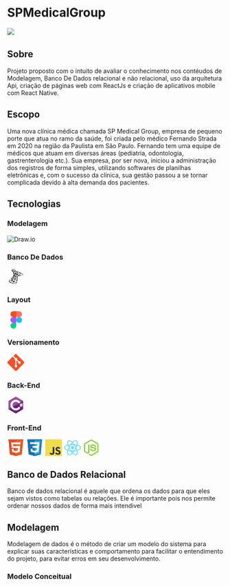 # SPMedicalGroup
<img src = "https://images.unsplash.com/photo-1576671081837-49000212a370?ixlib=rb-1.2.1&ixid=MnwxMjA3fDB8MHxwaG90by1wYWdlfHx8fGVufDB8fHx8&auto=format&fit=crop&w=1098&q=80" style = "width = 100%;">
<h2>Sobre</h2>
<p>Projeto proposto com o intuito de avaliar o conhecimento nos contéudos de Modelagem, Banco De Dados relacional e não relacional, uso da arquitetura Api, criação de páginas web com ReactJs e criação de aplicativos mobile com React Native.</p>
<h2>Escopo</h2>
<p>Uma nova clínica médica chamada SP Medical Group, empresa de pequeno porte que atua no ramo da saúde, foi criada pelo médico Fernando Strada em 2020 na região da Paulista em São Paulo. Fernando tem uma equipe de médicos que atuam em diversas áreas (pediatria, odontologia, gastrenterologia etc.). Sua empresa, por ser nova, iniciou a administração dos registros de forma simples, utilizando softwares de planilhas eletrônicas e, com o sucesso da clínica, sua gestão passou a se tornar complicada devido à alta demanda dos pacientes.</p>
<h2>Tecnologias</h2>
<div>
  <h3>Modelagem</h3>
  <img align = "center" alt = "Draw.io" height = "40" width = "40" src = "https://avatars.githubusercontent.com/u/1769238?s=200&v=4">
  <h3>Banco De Dados</h3>
  <img align = "center" alt = "SQL Server" height = "40" width = "40" src = "https://github.com/devicons/devicon/blob/master/icons/microsoftsqlserver/microsoftsqlserver-plain.svg">
  <h3>Layout</h3>
  <img align = "center" alt = "Figma" height = "40" width = "40" src = "https://github.com/devicons/devicon/blob/master/icons/figma/figma-original.svg">
  <h3>Versionamento</h3>
  <img align = "center" alt = "Git" height = "40" width = "40" src = "https://github.com/devicons/devicon/blob/master/icons/git/git-original.svg">
  <h3>Back-End</h3>
  <img align = "center" alt = "C#" height = "40" width = "40" src = "https://github.com/devicons/devicon/blob/master/icons/csharp/csharp-original.svg">
  <h3>Front-End</h3>
  <img align = "center" alt = "Html" height = "40" width = "40" src = "https://github.com/devicons/devicon/blob/master/icons/html5/html5-original.svg">
  <img align = "center" alt = "CSS" height = "40" width = "40" src = "https://github.com/devicons/devicon/blob/master/icons/css3/css3-original.svg">
  <img align = "center" alt = "JavaScript" height = "40" width = "40" src = "https://github.com/devicons/devicon/blob/master/icons/javascript/javascript-original.svg">
  <img align = "center" alt = "ReactJs" height = "40" width = "40" src = "https://github.com/devicons/devicon/blob/master/icons/react/react-original.svg">
  <img align = "center" alt = "NodeJs" height = "40" width = "40" src = "https://github.com/devicons/devicon/blob/master/icons/nodejs/nodejs-original.svg">
</div>
<h2>Banco de Dados Relacional</h2>
<p>Banco de dados relacional é aquele que ordena os dados para que eles sejam vistos como tabelas ou relações. Ele é importante pois nos permite ordenar nossos dados de forma mais intendivel</p>
<h2>Modelagem</h2>
<p>Modelagem de dados é o método de criar um modelo do sistema para explicar suas características e comportamento para facilitar o entendimento do projeto, para evitar erros em seu desenvolvimento.</p>
<h3>Modelo Conceitual</h3>
